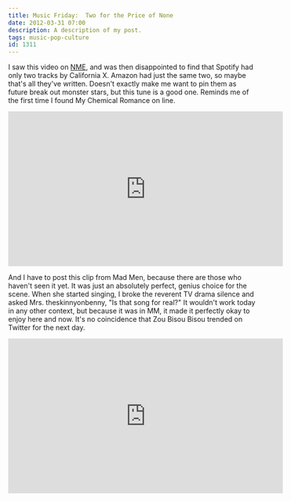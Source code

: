 ```yaml
---
title: Music Friday:  Two for the Price of None
date: 2012-03-31 07:00
description: A description of my post.
tags: music-pop-culture
id: 1311
---
```

I saw this video on <a href="http://nme.com" target="_blank">NME</a>, and was then disappointed to find that Spotify had only two tracks by California X.  Amazon had just the same two, so maybe that's all they've written.  Doesn't exactly make me want to pin them as future break out monster stars, but this tune is a good one.  Reminds me of the first time I found My Chemical Romance on line.

<iframe width="560" height="315" src="http://www.youtube.com/embed/02sxotShEl8" frameborder="0" allowfullscreen></iframe>

And I have to post this clip from Mad Men, because there are those who haven't seen it yet.  It was just an absolutely perfect, genius choice for the scene.  When she started singing, I broke the reverent TV drama silence and asked Mrs. theskinnyonbenny, "Is that song for real?"  It wouldn't work today in any other context, but because it was in MM, it made it perfectly okay to enjoy here and now.  It's no coincidence that Zou Bisou Bisou trended on Twitter for the next day.

<iframe width="560" height="315" src="http://www.youtube.com/embed/ngf2zHq4FEI" frameborder="0" allowfullscreen></iframe>